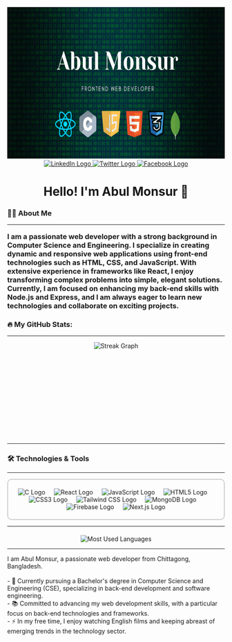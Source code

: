<div align="center">
  <img width="100%" height="350" src="/banner (2).png" />
</div>

<div align="center">
  <a href="https://www.linkedin.com/in/md-monsur/" target="_blank">
    <img src="https://img.shields.io/static/v1?message=LinkedIn&logo=linkedin&label=&color=0077B5&logoColor=white&style=for-the-badge" height="25" alt="LinkedIn Logo" />
  </a>
  <a href="https://x.com/monsur_evan" target="_blank">
    <img src="https://img.shields.io/static/v1?message=Twitter&logo=twitter&label=&color=1DA1F2&logoColor=white&style=for-the-badge" height="25" alt="Twitter Logo" />
  </a>
  <a href="https://www.facebook.com/mdmonsur28" target="_blank">
    <img src="https://img.shields.io/static/v1?message=Facebook&logo=facebook&label=&color=1877F2&logoColor=white&style=for-the-badge" height="25" alt="Facebook Logo" />
  </a>
</div>

<h1 align="center">Hello! I'm Abul Monsur 👋</h1>

<h3 align="left">
  👩‍💻 About Me 
  <hr/>
  I am a passionate web developer with a strong background in Computer Science and Engineering. I specialize in creating dynamic and responsive web applications using front-end technologies such as HTML, CSS, and JavaScript. With extensive experience in frameworks like React, I enjoy transforming complex problems into simple, elegant solutions. Currently, I am focused on enhancing my back-end skills with Node.js and Express, and I am always eager to learn new technologies and collaborate on exciting projects.
</h3>

<h3 align="left">🔥 My GitHub Stats:</h3>
<hr/>
<div align="center" style="display: flex; flex-direction: column; align-items: center; gap: 20px;">
  <img src="https://streak-stats.demolab.com?user=monsur28&locale=en&mode=daily&theme=dark&hide_border=false&border_radius=5&order=3" height="220" alt="Streak Graph" />
</div>

<hr/>
<h3 align="left">🛠 Technologies & Tools</h3>
<hr/>
<div align="center" style="border: 2px solid #ccc; padding: 20px; border-radius: 10px;">
  <img src="https://cdn.jsdelivr.net/gh/devicons/devicon/icons/c/c-original.svg" height="40" alt="C Logo" />
  <img width="12" />
  <img src="https://cdn.jsdelivr.net/gh/devicons/devicon/icons/react/react-original.svg" height="40" alt="React Logo" />
  <img width="12" />
  <img src="https://cdn.jsdelivr.net/gh/devicons/devicon/icons/javascript/javascript-original.svg" height="40" alt="JavaScript Logo" />
  <img width="12" />
  <img src="https://cdn.jsdelivr.net/gh/devicons/devicon/icons/html5/html5-original.svg" height="40" alt="HTML5 Logo" />
  <img width="12" />
  <img src="https://cdn.jsdelivr.net/gh/devicons/devicon/icons/css3/css3-original.svg" height="40" alt="CSS3 Logo" />
  <img width="12" />
  <img src="https://cdn.jsdelivr.net/gh/devicons/devicon/icons/tailwindcss/tailwindcss-original-wordmark.svg" height="40" alt="Tailwind CSS Logo" />
  <img width="12" />
  <img src="https://cdn.jsdelivr.net/gh/devicons/devicon/icons/mongodb/mongodb-original.svg" height="40" alt="MongoDB Logo" />
  <img width="12" />
  <img src="https://cdn.jsdelivr.net/gh/devicons/devicon/icons/firebase/firebase-plain.svg" height="40" alt="Firebase Logo" />
  <img width="12" />
  <img src="https://cdn.jsdelivr.net/gh/devicons/devicon/icons/nextjs/nextjs-original.svg" height="40" alt="Next.js Logo" />
</div>

<hr/>
<div align="center" style="margin-top: 20px;">
  <img src="https://github-readme-stats.vercel.app/api/top-langs?username=monsur28&show_icons=true&locale=en&layout=compact" height="220" alt="Most Used Languages" />
</div>

<hr/>

<p align="left">
  I am Abul Monsur, a passionate web developer from Chittagong, Bangladesh.<br><br>
  - 🔭 Currently pursuing a Bachelor's degree in Computer Science and Engineering (CSE), specializing in back-end development and software engineering.<br>
  - 📚 Committed to advancing my web development skills, with a particular focus on back-end technologies and frameworks.<br>
  - ⚡ In my free time, I enjoy watching English films and keeping abreast of emerging trends in the technology sector.
</p>


